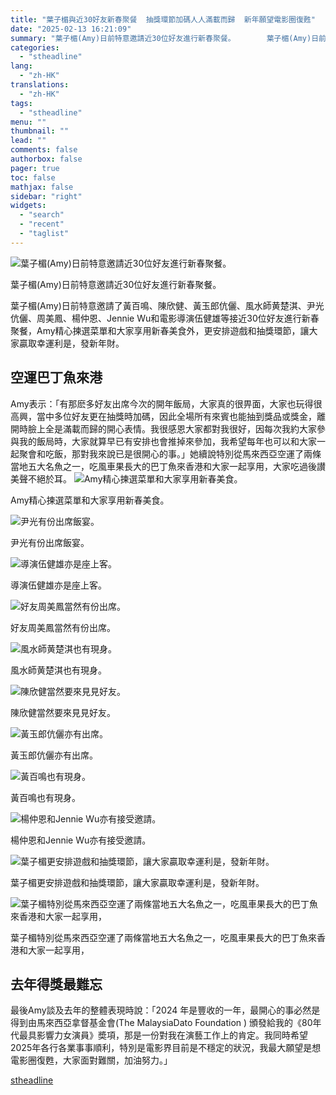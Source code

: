 ```yaml
---
title: "葉子楣與近30好友新春聚餐  抽獎環節加碼人人滿載而歸  新年願望電影圈復甦"
date: "2025-02-13 16:21:09"
summary: "葉子楣(Amy)日前特意邀請近30位好友進行新春聚餐。       葉子楣(Amy)日前特意..."
categories:
  - "stheadline"
lang:
  - "zh-HK"
translations:
  - "zh-HK"
tags:
  - "stheadline"
menu: ""
thumbnail: ""
lead: ""
comments: false
authorbox: false
pager: true
toc: false
mathjax: false
sidebar: "right"
widgets:
  - "search"
  - "recent"
  - "taglist"
---
```


![葉子楣(Amy)日前特意邀請近30位好友進行新春聚餐。](https://image.stheadline.com/f/680p0/0x0/100/none/b40e71a8995cf690302939a5a92b27ca/stheadline/inewsmedia/20250213/_2025021316093018382.jpg)

葉子楣(Amy)日前特意邀請近30位好友進行新春聚餐。




葉子楣(Amy)日前特意邀請了黃百鳴、陳欣健、黃玉郎伉儷、風水師黄楚淇、尹光伉儷、周美鳳、楊仲恩、Jennie Wu和電影導演伍健雄等接近30位好友進行新春聚餐，Amy精心揀選菜單和大家享用新春美食外，更安排遊戲和抽獎環節，讓大家贏取幸運利是，發新年財。

空運巴丁魚來港
-------

Amy表示：「有那麽多好友出席今次的開年飯局，大家真的很畀面，大家也玩得很高興，當中多位好友更在抽獎時加碼，因此全場所有來賓也能抽到獎品或獎金，離開時臉上全是滿載而歸的開心表情。我很感恩大家都對我很好，因每次我約大家參與我的飯局時，大家就算早已有安排也會推掉來參加，我希望每年也可以和大家一起聚會和吃飯，那對我來說已是很開心的事。」她續說特別從馬來西亞空運了兩條當地五大名魚之一，吃風車果長大的巴丁魚來香港和大家一起享用，大家吃過後讃美聲不絕於耳。
 ![Amy精心揀選菜單和大家享用新春美食。](https://image.hkhl.hk/f/1024p0/0x0/100/none/10d9d996acadb630a7c320815b0beb2a/2025-02/01_1_16.jpg)


Amy精心揀選菜單和大家享用新春美食。



 ![尹光有份出席飯宴。](https://image.hkhl.hk/f/1024p0/0x0/100/none/d34cc0512c6bca0c6eeae7ffe2ebe79e/2025-02/173943356225611.jpg)


尹光有份出席飯宴。



 ![導演伍健雄亦是座上客。](https://image.hkhl.hk/f/1024p0/0x0/100/none/d1f5d454cfee406ca97b7030eaf54d4b/2025-02/173943356298120.jpg)


導演伍健雄亦是座上客。



 ![好友周美鳳當然有份出席。](https://image.hkhl.hk/f/1024p0/0x0/100/none/d865db73d51dc17810dc9fda5d7fea01/2025-02/173943356250185.jpg)


好友周美鳳當然有份出席。



 ![風水師黄楚淇也有現身。](https://image.hkhl.hk/f/1024p0/0x0/100/none/5f23ec46ac19cb56424e100367dc901c/2025-02/173943356232321.jpg)


風水師黄楚淇也有現身。



 ![陳欣健當然要來見見好友。](https://image.hkhl.hk/f/1024p0/0x0/100/none/47657e998f65aee05e8a0a9c2f771276/2025-02/173943356289021.jpg)


陳欣健當然要來見見好友。



 ![黃玉郎伉儷亦有出席。](https://image.hkhl.hk/f/1024p0/0x0/100/none/c1800c8c6e6b6b06c00cfb68867f36e9/2025-02/173943356281392.jpg)


黃玉郎伉儷亦有出席。



 ![黃百鳴也有現身。](https://image.hkhl.hk/f/1024p0/0x0/100/none/8edcc2879e88bac5addad327f8b49575/2025-02/173943356225601.jpg)


黃百鳴也有現身。



 ![楊仲恩和Jennie Wu亦有接受邀請。](https://image.hkhl.hk/f/1024p0/0x0/100/none/e62bb3102909031d15139a1f67bdc771/2025-02/Jennie_Wu.jpg)


楊仲恩和Jennie Wu亦有接受邀請。



 ![葉子楣更安排遊戲和抽獎環節，讓大家贏取幸運利是，發新年財。](https://image.hkhl.hk/f/1024p0/0x0/100/none/0d67e7b9b2d72748e33880761ce3a0db/2025-02/173943356233960.jpg)


葉子楣更安排遊戲和抽獎環節，讓大家贏取幸運利是，發新年財。



 ![葉子楣特別從馬來西亞空運了兩條當地五大名魚之一，吃風車果長大的巴丁魚來香港和大家一起享用，](https://image.hkhl.hk/f/1024p0/0x0/100/none/b8acff40640e52ac0a00a2f25920a3f7/2025-02/173943356227103.jpg)


葉子楣特別從馬來西亞空運了兩條當地五大名魚之一，吃風車果長大的巴丁魚來香港和大家一起享用，




去年得獎最難忘
-------

最後Amy談及去年的整體表現時說：「2024 年是豐收的一年，最開心的事必然是得到由馬來西亞拿督基金會(The MalaysiaDato Foundation ) 頒發給我的《80年代最具影響力女演員》奬項，那是一份對我在演藝工作上的肯定。我同時希望2025年各行各業事事順利，特別是電影界目前是不穩定的狀況，我最大願望是想電影圈復甦，大家面對難關，加油努力。」

[stheadline](https://std.stheadline.com/realtime/article/2052571/即時-娛樂-葉子楣與近30好友新春聚餐-抽獎環節加碼人人滿載而歸-新年願望電影圈復甦)
